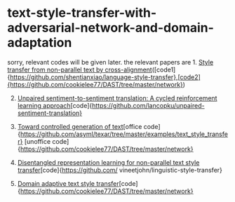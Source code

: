 # text-style-transfer-with-adversarial-network-and-domain-adaptation
sorry, relevant codes will be given later.
the relevant papers are 1.  [Style transfer from non-parallel text by cross-alignment](https://arxiv.org/pdf/1705.09655.pdf)([code1]{https://github.com/shentianxiao/language-style-transfer},[code2]{https://github.com/cookielee77/DAST/tree/master/network})

   2.  [Unpaired sentiment-to-sentiment translation: A cycled reinforcement learning approach](https://arxiv.org/pdf/1805.05181.pdf)[code]{https://github.com/lancopku/unpaired-sentiment-translation}
                        
   3.  [Toward controlled generation of text](https://arxiv.org/pdf/1703.00955.pdf)[office code]{https://github.com/asyml/texar/tree/master/examples/text_style_transfer} [unoffice code]{https://github.com/cookielee77/DAST/tree/master/network}
                        
   4.  [Disentangled representation learning for non-parallel text style transfer](https://www.aclweb.org/anthology/P19-1041.pdf)[code]{https://github.com/
vineetjohn/linguistic-style-transfer}

   5.  [Domain adaptive text style transfer](https://arxiv.org/pdf/1908.09395.pdf)[code]{https://github.com/cookielee77/DAST/tree/master/network}
